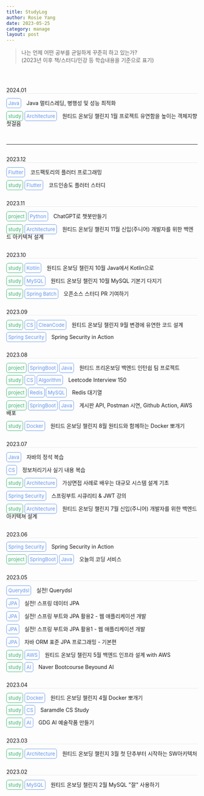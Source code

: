 ```yaml
---
title: StudyLog
author: Rosie Yang
date: 2023-05-25
category: manage
layout: post
---
```


> 나는 언제 어떤 공부를 균일하게 꾸준히 하고 있는가?  
> (2023년 이후 책/스터디/인강 등 학습내용을 기준으로 표기)

<br>

<span class="date">2024.01</span>

<span class="badge skill">Java</span>
<span class="details">Java 멀티스레딩, 병행성 및 성능 최적화</span>

<span class="badge class">study</span>
<span class="badge skill">Architecture</span>
<span class="details">원티드 온보딩 챌린지 1월 프로젝트 유연함을 높이는 객체지향 첫걸음</span>

<br>
<hr/>

<span class="date">2023.12</span>

<span class="badge skill">Flutter</span>
<span class="details">코드팩토리의 플러터 프로그래밍</span>

<span class="badge class">study</span>
<span class="badge skill">Flutter</span>
<span class="details">코드인송도 플러터 스터디</span>

<span class="date">2023.11</span>

<span class="badge class">project</span>
<span class="badge skill">Python</span>
<span class="details">ChatGPT로 챗봇만들기</span>

<span class="badge class">study</span>
<span class="badge skill">Architecture</span>
<span class="details">원티드 온보딩 챌린지 11월 신입(주니어) 개발자를 위한 백엔드 아키텍쳐 설계</span>

<span class="date">2023.10</span>

<span class="badge class">study</span>
<span class="badge skill">Kotlin</span>
<span class="details">원티드 온보딩 챌린지 10월 Java에서 Kotlin으로</span>

<span class="badge class">study</span>
<span class="badge skill">MySQL</span>
<span class="details">원티드 온보딩 챌린지 10월 MySQL 기본기 다지기</span>

<span class="badge class">study</span>
<span class="badge skill">Spring Batch</span>
<span class="details">오픈소스 스터디 PR 기여하기</span>

<span class="date">2023.09</span>

<span class="badge class">study</span>
<span class="badge skill">CS</span>
<span class="badge skill">CleanCode</span>
<span class="details">원티드 온보딩 챌린지 9월 변경에 유연한 코드 설계</span>

<span class="badge skill">Spring Security</span>
<span class="details">Spring Security in Action</span>

<span class="date">2023.08</span>

<span class="badge class">project</span>
<span class="badge skill">SpringBoot</span>
<span class="badge skill">Java</span>
<span class="details">원티드 프리온보딩 백엔드 인턴쉽 팀 프로젝트</span>

<span class="badge class">study</span>
<span class="badge skill">CS</span>
<span class="badge skill">Algorithm</span>
<span class="details">Leetcode Interview 150</span>

<span class="badge class">project</span>
<span class="badge skill">Redis</span>
<span class="badge skill">MySQL</span>
<span class="details">Redis 대기열</span>

<span class="badge class">project</span>
<span class="badge skill">SpringBoot</span>
<span class="badge skill">Java</span>
<span class="details">게시판 API, Postman 시연, Github Action, AWS 배포</span>

<span class="badge class">study</span>
<span class="badge skill">Docker</span>
<span class="details">원티드 온보딩 챌린지 8월 원티드와 함께하는 Docker 뽀개기</span>

<span class="date">2023.07</span>

<span class="badge skill">Java</span>
<span class="details">자바의 정석 복습</span>

<span class="badge skill">CS</span>
<span class="details">정보처리기사 실기 내용 복습</span>

<span class="badge class">study</span>
<span class="badge skill">Architecture</span>
<span class="details">가상면접 사례로 배우는 대규모 시스템 설계 기초</span>

<span class="badge skill">Spring Security</span>
<span class="details">스프링부트 시큐리티 & JWT 강의</span>

<span class="badge class">study</span>
<span class="badge skill">Architecture</span>
<span class="details">원티드 온보딩 챌린지 7월 신입(주니어) 개발자를 위한 백엔드 아키텍쳐 설계</span>

<span class="date">2023.06</span>

<span class="badge skill">Spring Security</span>
<span class="details">Spring Security in Action</span>

<span class="badge class">project</span>
<span class="badge skill">SpringBoot</span>
<span class="badge skill">Java</span>
<span class="details">오늘의 코딩 서비스</span>

<span class="date">2023.05</span>

<span class="badge skill">Querydsl</span>
<span class="details">실전! Querydsl</span>

<span class="badge skill">JPA</span>
<span class="details">실전! 스프링 데이터 JPA</span>

<span class="badge skill">JPA</span>
<span class="details">실전! 스프링 부트와 JPA 활용2 - 웹 애플리케이션 개발</span>

<span class="badge skill">JPA</span>
<span class="details">실전! 스프링 부트와 JPA 활용1 - 웹 애플리케이션 개발</span>

<span class="badge skill">JPA</span>
<span class="details">자바 ORM 표준 JPA 프로그래밍 - 기본편</span>

<span class="badge class">study</span>
<span class="badge skill">AWS</span>
<span class="details">원티드 온보딩 챌린지 5월 백엔드 인프라 설계 with AWS</span>

<span class="badge class">study</span>
<span class="badge skill">AI</span>
<span class="details">Naver Bootcourse Beyound AI</span>

<span class="date">2023.04</span>

<span class="badge class">study</span>
<span class="badge skill">Docker</span>
<span class="details">원티드 온보딩 챌린지 4월 Docker 뽀개기</span>

<span class="badge class">study</span>
<span class="badge skill">CS</span>
<span class="details">Saramdle CS Study</span>

<span class="badge class">study</span>
<span class="badge skill">AI</span>
<span class="details">GDG AI 예술작품 만들기</span>

<span class="date">2023.03</span>

<span class="badge class">study</span>
<span class="badge skill">Architecture</span>
<span class="details">원티드 온보딩 챌린지 3월 첫 단추부터 시작하는 SW아키텍처</span>

<span class="date">2023.02</span>

<span class="badge class">study</span>
<span class="badge skill">MySQL</span>
<span class="details">원티드 온보딩 챌린지 2월 MySQL "잘" 사용하기</span>

<style>
.date{
    display: block;
    margin-top: 30px;
    margin-bottom: 10px;
    border-bottom: 1px dotted lightgray;
}
.badge{
    border-radius: 5px;
    padding: 4px;
    font-size: small;
}
.details{
    margin-left: 10px;
}
.class{
    border: 1px solid mediumseagreen;
    color: mediumseagreen;
}
.skill{
    border: 1px solid cornflowerblue;
    color: cornflowerblue;
}
.backend{
    
}
</style>


<div style="padding:3px; margin:200px 0;"></div>   
